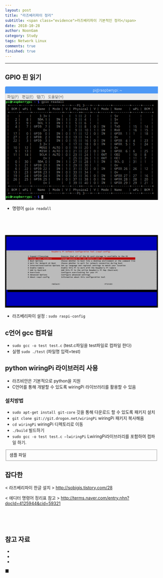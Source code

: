 ```yaml
---
layout: post
title: "라즈베리파이 정리"
subtitle: <span class="evidence">라즈베리파이 기본적인 정리</span>
date: 2018-10-28
author: NoonGam
category: Study
tags: Network Linux
comments: true
finished: true
---
```


---

## GPIO 핀 읽기

![img](/img/1-Everything/gpiopin.png)
- 명령어 `gpio readall`

<br><br><br>

![img](/img/1-Everything/ras.png)
- 라즈베리파이 설정 : `sudo raspi-config`

## c언어 gcc 컴파일

- `sudo gcc -o test test.c` (test.c파일을 test파일로 컴파일 한다)
- 실행 `sudo ./test` (파일명 입력=test)


## python wiringPi 라이브러리 사용

- 라즈비안은 기본적으로 python을 지원
- C언어를 통해 개발할 수 있도록 wiringPi 라이브러리를 활용할 수 있음

### 설치방법
- `sudo apt-get install git-core`
깃을 통해 다운로드 할 수 있도록 패키지 설치
- `git clone git://git.drogon.net/wiringPi`
wiringPi 패키지 복사해옴
- `cd wiringPi`
wiringPi 디렉토리로 이동
- `./build`
빌드하기
- `sudo gcc -o test test.c –lwiringPi` LwiringPi라이브러리를 포함하여 컴파일 하기.

<fieldset id="gpg-fieldset">
 샘플 파일
</fieldset>


## 잡다한

< 라즈베리파이 한글 설치 >
http://sobigis.tistory.com/28


< 에디터 명령어 정리표 참고 >
http://terms.naver.com/entry.nhn?docId=4125944&cid=59321


<br><br><br>

## 참고 자료
*
*
*

■
